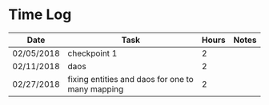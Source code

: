 # Time Log

| Date | Task | Hours | Notes|
|------|------|-------|------|
|02/05/2018 | checkpoint 1| 2 | |
|02/11/2018 | daos| 2 | |
|02/27/2018 | fixing entities and daos for one to many mapping| 2 | |
